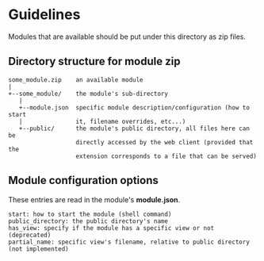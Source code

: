 Guidelines
==========

Modules that are available should be put under this directory as zip files.

## Directory structure for module zip

    some_module.zip    an available module
    |
    +--some_module/    the module's sub-directory
       |
       +--module.json  specific module description/configuration (how to start
       |               it, filename overrides, etc...)
       +--public/      the module's public directory, all files here can be
                       directly accessed by the web client (provided that the
                       extension corresponds to a file that can be served)

## Module configuration options

These entries are read in the module's __module.json__.

    start: how to start the module (shell command)
    public_directory: the public directory's name
    has_view: specify if the module has a specific view or not (deprecated)
    partial_name: specific view's filename, relative to public directory (not implemented)
